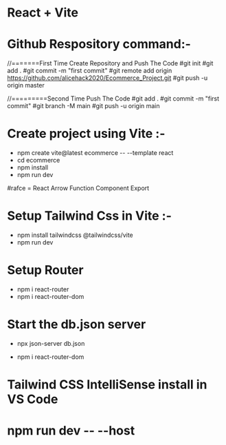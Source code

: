 # React + Vite

# Github Respository command:-

//=======First Time Create Repository and Push The Code
#git init
#git add .
#git commit -m "first commit"
#git remote add origin https://github.com/alicehack2020/Ecommerce_Project.git
#git push -u origin master

//=========Second Time Push The Code
#git add .
#git commit -m "first commit"
#git branch -M main
#git push -u origin main

# Create project using Vite :-

- npm create vite@latest ecommerce -- --template react
- cd ecommerce
- npm install
- npm run dev

#rafce = React Arrow Function Component Export

# Setup Tailwind Css in Vite :-

- npm install tailwindcss @tailwindcss/vite
- npm run dev

# Setup Router

- npm i react-router
- npm i react-router-dom

# Start the db.json server

- npx json-server db.json

- npm i react-router-dom

# Tailwind CSS IntelliSense install in VS Code

# npm run dev -- --host

